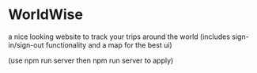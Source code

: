 # WorldWise

a nice looking website to track your trips around the world
(includes sign-in/sign-out functionality and a map for the best ui)

(use npm run server then npm run server to apply)
